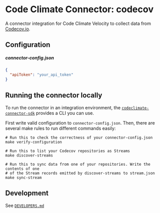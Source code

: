 # Code Climate Connector: codecov

A connector integration for Code Climate Velocity to collect data from
[Codecov.io](https://codecov.io).

## Configuration

##### **connector-config.json**
```json
{
  "apiToken": "your_api_token"
}
```

## Running the connector locally

To run the connector in an integration environment, the
[`codeclimate-connector-sdk`][sdk] provides a CLI you can use.

First write valid configuration to `connector-config.json`. Then, there are
several make rules to run different commands easily:

```
# Run this to check the correctness of your connector-config.json
make verify-configuration

# Run this to list your Codecov repositories as Streams
make discover-streams

# Run this to sync data from one of your repositories. Write the contents of one
# of the Stream records emitted by discover-streams to stream.json
make sync-stream
```

[sdk]: https://github.com/codeclimate/codeclimate-connector-sdk

## Development

See [`DEVELOPERS.md`](DEVELOPERS.md)
